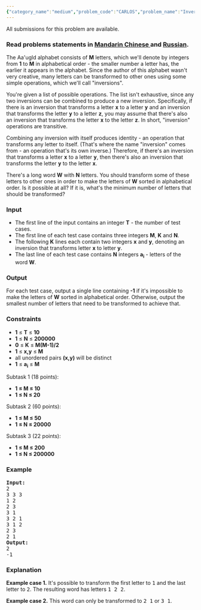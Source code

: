 ```yaml
---
{"category_name":"medium","problem_code":"CARLOS","problem_name":"Inversion sorting","languages_supported":{"0":"ADA","1":"ASM","2":"BASH","3":"BF","4":"C","5":"C99 strict","6":"CAML","7":"CLOJ","8":"CLPS","9":"CPP 4.3.2","10":"CPP 4.9.2","11":"CPP14","12":"CS2","13":"D","14":"ERL","15":"FORT","16":"FS","17":"GO","18":"HASK","19":"ICK","20":"ICON","21":"JAVA","22":"JS","23":"LISP clisp","24":"LISP sbcl","25":"LUA","26":"NEM","27":"NICE","28":"NODEJS","29":"PAS fpc","30":"PAS gpc","31":"PERL","32":"PERL6","33":"PHP","34":"PIKE","35":"PRLG","36":"PYPY","37":"PYTH","38":"PYTH 3.4","39":"RUBY","40":"SCALA","41":"SCM chicken","42":"SCM guile","43":"SCM qobi","44":"ST","45":"TCL","46":"TEXT","47":"WSPC"},"max_timelimit":2,"source_sizelimit":50000,"problem_author":"xellos0","problem_tester":"xcwgf666","date_added":"25-01-2015","tags":{"0":"april15","1":"dynamic","2":"easy","3":"prefix","4":"xellos0"},"editorial_url":"http://discuss.codechef.com/problems/CARLOS","time":{"view_start_date":1428917400,"submit_start_date":1428917400,"visible_start_date":1428917400,"end_date":1735669800},"layout":"problem"}
---
```

<span class="solution-visible-txt">All submissions for this problem are available.</span><h3> Read problems statements in <a target="_blank" href="http://www.codechef.com/download/translated/APRIL15/mandarin/CARLOS.pdf">Mandarin Chinese </a> and <a target="_blank" href="http://www.codechef.com/download/translated/APRIL15/russian/CARLOS.pdf">Russian</a>.</h3>
<p>
The Aa'ugld alphabet consists of <b>M</b> letters, which we'll denote by integers from <b>1</b> to <b>M</b> in alphabetical order - the smaller number a letter has, the earlier it appears in the alphabet. Since the author of this alphabet wasn't very creative, many letters can be transformed to other ones using some simple operations, which we'll call "inversions".
</p>
<p>
You're given a list of possible operations. The list isn't exhaustive, since any two inversions can be combined to produce a new inversion. Specifically, if there is an inversion that transforms a letter <tt><b>x</b></tt> to a letter <tt><b>y</b></tt> and an inversion that transforms the letter <tt><b>y</b></tt> to a letter <tt><b>z</b></tt>, you may assume that there's also an inversion that transforms the letter <tt><b>x</b></tt> to the letter <tt><b>z</b></tt>. In short, "inversion" operations are transitive.
</p>
<p>
Combining any inversion with itself produces identity - an operation that transforms any letter to itself. (That's where the name "inversion" comes from - an operation that's its own inverse.) Therefore, if there's an inversion that transforms a letter <tt><b>x</b></tt> to a letter <tt><b>y</b></tt>, then there's also an inversion that transforms the letter <tt><b>y</b></tt> to the letter <tt><b>x</b></tt>.
</p>
<p>
There's a long word <b>W</b> with <b>N</b> letters. You should transform some of these letters to other ones in order to make the letters of <b>W</b> sorted in alphabetical order. Is it possible at all? If it is, what's the minimum number of letters that should be transformed?
</p>
<h3>Input</h3>
<p><ul>
<li>
The first line of the input contains an integer <b>T</b> - the number of test cases.
</li>
<li>
The first line of each test case contains three integers <b>M</b>, <b>K</b> and <b>N</b>.
</li>
<li>
The following <b>K</b> lines each contain two integers <b>x</b> and <b>y</b>, denoting an inversion that transforms letter <b>x</b> to letter <b>y</b>.
</li>
<li>
The last line of each test case contains <b>N</b> integers <b>a<sub>i</sub></b> - letters of the word <b>W</b>.
</li>
</ul>
</p>
<h3>Output</h3>
<p>
For each test case, output a single line containing <b>-1</b> if it's impossible to make the letters of <b>W</b> sorted in alphabetical order. Otherwise, output the smallest number of letters that need to be transformed to achieve that.
</p>
<h3>Constraints</h3>
<p><ul>
<li><b>1</b> ≤ <b>T</b> ≤ <b>10</b></li>
<li><b>1</b> ≤ <b>N</b> ≤ <b>200000</b></li>
<li><b>0</b> ≤ <b>K</b> ≤ <b>M(M-1)/2</b></li>
<li><b>1</b> ≤ <b>x,y</b> ≤ <b>M</b></li>
<li>all unordered pairs <b>(x,y)</b> will be distinct</li>
<li><b>1</b> ≤ <b>a<sub>i</sub></b> ≤ <b>M</b></li>
</ul>
</p>
<p>Subtask 1 (18 points):</p>
<ul>
<li><b>1 ≤ M ≤ 10</b></li>
<li><b>1 ≤ N ≤ 20</b></li>
</ul>

<p>Subtask 2 (60 points):</p>
<ul>
<li><b>1 ≤ M ≤ 50</b></li>
<li><b>1 ≤ N ≤ 20000</b></li>
</ul>

<p>Subtask 3 (22 points):</p>
<ul>
<li><b>1 ≤ M ≤ 200</b></li>
<li><b>1 ≤ N ≤ 200000</b></li>
</ul>

<h3>Example</h3>
<pre><b>Input:</b>
2
3 3 3
1 2
2 3
3 1
3 2 1
3 1 2
2 3
2 1
<b>Output:</b>
2
-1
</pre><h3>Explanation</h3>
<p><b>Example case 1.</b> It's possible to transform the first letter to <tt>1</tt> and the last letter to <tt>2</tt>. The resulting word has letters <tt>1 2 2</tt>.</p>
<p><b>Example case 2.</b> This word can only be transformed to <tt>2 1</tt> or <tt>3 1</tt>.</p>

